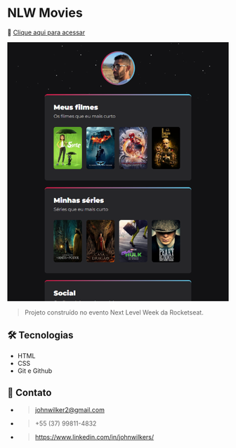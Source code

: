 # NLW Movies

🔗 [Clique aqui para acessar](https://johnwilker.github.io/nlw-movies)

![preview](./.github/preview.png)

>Projeto construído no evento Next Level Week da Rocketseat.

## 🛠️ Tecnologias

- HTML
- CSS
- Git e Github

## 💛 Contato
- > johnwilker2@gmail.com
- > +55 (37) 99811-4832
- > https://www.linkedin.com/in/johnwilkers/
